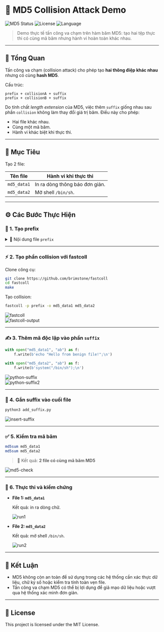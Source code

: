 
# 🔐 MD5 Collision Attack Demo

![MD5 Status](https://img.shields.io/badge/MD5-Insecure-red)
![License](https://img.shields.io/badge/license-MIT-blue)
![Language](https://img.shields.io/badge/language-PHP%20%26%20Python-yellow)

> Demo thực tế tấn công va chạm trên hàm băm MD5: tạo hai tệp thực thi có cùng mã băm nhưng hành vi hoàn toàn khác nhau.

---

## 🧠 Tổng Quan

Tấn công va chạm (collision attack) cho phép tạo **hai thông điệp khác nhau** nhưng có cùng **hash MD5**.

Cấu trúc:

```text
prefix + collisionA + suffix
prefix + collisionB + suffix
```

Do tính chất *length extension* của MD5, việc thêm `suffix` giống nhau sau phần `collision` không làm thay đổi giá trị băm. Điều này cho phép:

- Hai file khác nhau.
- Cùng một mã băm.
- Hành vi khác biệt khi thực thi.

---

## 🎯 Mục Tiêu

Tạo 2 file:

| Tên file     | Hành vi khi thực thi                |
|--------------|--------------------------------------|
| `md5_data1`  | In ra dòng thông báo đơn giản.       |
| `md5_data2`  | Mở shell `/bin/sh`.                  |

---

## ⚙️ Các Bước Thực Hiện

### 📌 1. Tạo prefix

<details>
<summary>📁 Nội dung file <code>prefix</code></summary>

```php title="prefix"
#!/usr/bin/php
<?php
```

![prefix](image/image-0.png)
</details>

---

### ⚡ 2. Tạo phần collision với fastcoll

Clone công cụ:

```bash
git clone https://github.com/brimstone/fastcoll
cd fastcoll
make
```

Tạo collision:

```bash
fastcoll -p prefix -o md5_data1 md5_data2
```

![fastcoll](image/image-1.png)  
![fastcoll-output](image/image-2.png)

---

### ✍️ 3. Thêm mã độc lập vào phần `suffix`

```python title="add_suffix.py"
with open("md5_data1", "ab") as f:
    f.write(b'echo "Hello from benign file!";\n')

with open("md5_data2", "ab") as f:
    f.write(b'system("/bin/sh");\n')
```

![python-suffix](image/image-3.png)  
![python-suffix2](image/image-4.png)

---

### 🧩 4. Gắn suffix vào cuối file

```bash
python3 add_suffix.py
```

![insert-suffix](image/image-5.png)

---

### ✅ 5. Kiểm tra mã băm

```bash
md5sum md5_data1
md5sum md5_data2
```

> 🎉 Kết quả: **2 file có cùng mã băm MD5**

![md5-check](image/image-6.png)

---

### 🚀 6. Thực thi và kiểm chứng

- **File 1: `md5_data1`**

  Kết quả: in ra dòng chữ.

  ![run1](image/image-7.png)

- **File 2: `md5_data2`**

  Kết quả: mở shell `/bin/sh`.

  ![run2](image/image-8.png)

---

## 🧯 Kết Luận

- MD5 không còn an toàn để sử dụng trong các hệ thống cần xác thực dữ liệu, chữ ký số hoặc kiểm tra tính toàn vẹn file.
- Tấn công va chạm MD5 có thể bị lợi dụng để giả mạo dữ liệu hoặc vượt qua hệ thống xác minh đơn giản.

---

## 📜 License

This project is licensed under the MIT License.
